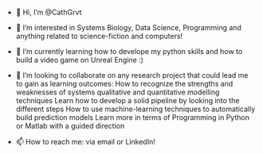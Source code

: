 - 👋 Hi, I’m @CathGrvt
- 👀 I’m interested in Systems Biology, Data Science, Programming and anything related to science-fiction and computers!
- 🌱 I’m currently learning how to develope my python skills and how to build a video game on Unreal Engine :)
- 💞️ I’m looking to collaborate on any research project that could lead me to gain as learning outcomes: 
        How to recognize the strengths and weaknesses of systems qualitative and quantitative modelling techniques
        Learn how to develop a solid pipeline by looking into the different steps
        How to use machine-learning techniques to automatically build prediction models
        Learn more in terms of Programming in Python or Matlab with a guided direction

- 📫 How to reach me: via email or LinkedIn!

<!---
CathGrvt/CathGrvt is a ✨ special ✨ repository because its `README.md` (this file) appears on your GitHub profile.
You can click the Preview link to take a look at your changes.
--->
